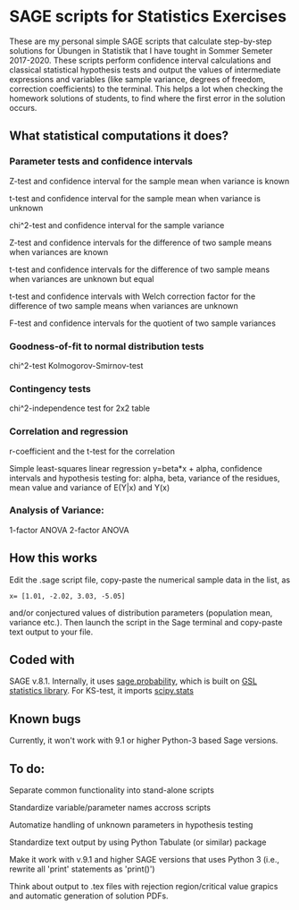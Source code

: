 # SAGE scripts for Statistics Exercises

These are my personal simple SAGE scripts that calculate step-by-step solutions for Übungen in Statistik that I have tought in Sommer Semeter 2017-2020. These scripts perform confidence interval calculations and classical statistical hypothesis tests and output the values of intermediate expressions and variables (like sample variance, degrees of freedom, correction coefficients) to the terminal. This helps a lot when checking the homework solutions of students, to find where the first error in the solution occurs.

## What statistical computations it does?

### Parameter tests and confidence intervals

Z-test and confidence interval for the sample mean when variance is known

t-test and confidence interval for the sample mean when variance is unknown

chi^2-test and confidence interval for the sample variance

Z-test and confidence intervals for the difference of two sample means when variances are known

t-test and confidence intervals for the difference of two sample means when variances are unknown but equal

t-test and confidence intervals with Welch correction factor for the difference of two sample means when variances are unknown
 
F-test and confidence intervals for the quotient of two sample variances

### Goodness-of-fit to normal distribution tests

chi^2-test
Kolmogorov-Smirnov-test

### Contingency tests

chi^2-independence test for 2x2 table

### Correlation and regression

r-coefficient and the t-test for the correlation

Simple least-squares linear regression y=beta*x + alpha, confidence intervals and hypothesis testing for: alpha, beta, variance of the residues, mean value and variance of E(Y|x) and Y(x) 

### Analysis of Variance:

1-factor ANOVA
2-factor ANOVA

## How this works

Edit the .sage script file, copy-paste the numerical sample data in the list, as

```
x= [1.01, -2.02, 3.03, -5.05]
```

and/or conjectured values of distribution parameters (population mean, variance etc.). Then launch the script in the Sage terminal and copy-paste text output to your file.

## Coded with
SAGE v.8.1. Internally, it uses [sage.probability](https://doc.sagemath.org/html/en/reference/probability/sage/probability/probability_distribution.html), which is built on [GSL statistics library](https://www.gnu.org/software/gsl/doc/html/statistics.html). For KS-test, it imports [scipy.stats](https://docs.scipy.org/doc/scipy/reference/stats.html)

## Known bugs
Currently, it won't work with 9.1 or higher Python-3 based Sage versions.

## To do:

Separate common functionality into stand-alone scripts

Standardize variable/parameter names accross scripts

Automatize handling of unknown parameters in hypothesis testing

Standardize text output by using Python Tabulate (or similar) package

Make it work with v.9.1 and higher SAGE versions that uses Python 3 (i.e., rewrite all 'print' statements as 'print()')

Think about output to .tex files with rejection region/critical value grapics and automatic generation of solution PDFs.
